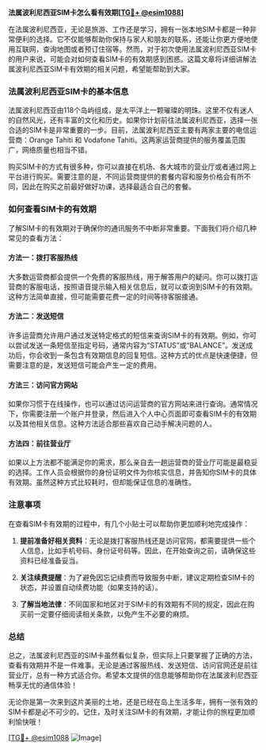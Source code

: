 **法属波利尼西亚SIM卡怎么看有效期[[TG💪+ @esim1088](https://t.me/s/esim1088)]**

在法属波利尼西亚，无论是旅游、工作还是学习，拥有一张本地SIM卡都是一种非常便利的选择。它不仅能够帮助你保持与家人和朋友的联系，还能让你更方便地使用互联网，查询地图或者预订住宿等。然而，对于初次使用法属波利尼西亚SIM卡的用户来说，可能会对如何查看SIM卡的有效期感到困惑。这篇文章将详细讲解法属波利尼西亚SIM卡有效期的相关问题，希望能帮助到大家。

### 法属波利尼西亚SIM卡的基本信息

法属波利尼西亚由118个岛屿组成，是太平洋上一颗璀璨的明珠。这里不仅有迷人的自然风光，还有丰富的文化和历史。如果你计划前往法属波利尼西亚，选择一张合适的SIM卡是非常重要的一步。目前，法属波利尼西亚主要有两家主要的电信运营商：Orange Tahiti 和 Vodafone Tahiti。这两家运营商提供的服务覆盖范围广，网络质量也相当不错。

购买SIM卡的方式有很多种，你可以直接在机场、各大城市的营业厅或者通过网上平台进行购买。需要注意的是，不同运营商提供的套餐内容和服务价格会有所不同，因此在购买之前最好做好功课，选择最适合自己的套餐。

### 如何查看SIM卡的有效期

了解SIM卡的有效期对于确保你的通讯服务不中断非常重要。下面我们将介绍几种常见的查看方法：

#### 方法一：拨打客服热线
大多数运营商都会提供一个免费的客服热线，用于解答用户的疑问。你可以拨打运营商的客服电话，按照语音提示输入相关信息后，就可以查询到SIM卡的有效期。这种方法简单直接，但可能需要花费一定的时间等待客服接通。

#### 方法二：发送短信
许多运营商允许用户通过发送特定格式的短信来查询SIM卡的有效期。例如，你可以尝试发送一条短信至指定号码，通常内容为“STATUS”或“BALANCE”。发送成功后，你会收到一条包含有效期信息的回复短信。这种方式的优点是快速便捷，但需要注意的是，发送短信可能会产生一定的费用。

#### 方法三：访问官方网站
如果你习惯于在线操作，也可以通过访问运营商的官方网站来进行查询。通常情况下，你需要注册一个账户并登录，然后进入个人中心页面即可查看SIM卡的有效期以及其他相关信息。这种方法适合那些喜欢自己动手解决问题的人。

#### 方法四：前往营业厅
如果以上方法都不能满足你的需求，那么亲自去一趟运营商的营业厅可能是最稳妥的选择。工作人员会根据你的身份证明文件为你核实信息，并告知你SIM卡的具体有效期。虽然这种方式比较耗时，但却能保证信息的准确性。

### 注意事项

在查看SIM卡有效期的过程中，有几个小贴士可以帮助你更加顺利地完成操作：

1. **提前准备好相关资料**：无论是拨打客服热线还是访问官网，都需要提供一些个人信息，比如手机号码、身份证号码等。因此，在开始查询之前，请确保这些资料已经准备妥当。
   
2. **关注续费提醒**：为了避免因忘记续费而导致服务中断，建议定期检查SIM卡的状态，并设置自动续费功能（如果支持的话）。

3. **了解当地法律**：不同国家和地区对于SIM卡的有效期有不同的规定，因此在购买前一定要仔细阅读相关条款，以免产生不必要的麻烦。

### 总结

总之，法属波利尼西亚的SIM卡虽然看似复杂，但实际上只要掌握了正确的方法，查看有效期并不是一件难事。无论是通过客服热线、发送短信、访问官网还是前往营业厅，总有一种方式适合你。希望本文提供的信息能够帮助你在法属波利尼西亚畅享无忧的通信体验！

无论你是第一次来到这片美丽的土地，还是已经在岛上生活多年，拥有一张有效的SIM卡都是必不可少的。记住，及时关注SIM卡的有效期，才能让你的旅程更加顺利愉快哦！

[[TG💪+ @esim1088](https://t.me/s/esim1088) ![Image](https://i.postimg.cc/4NQfJmqS/Snipaste-2025-05-13-00-14-12.png)]